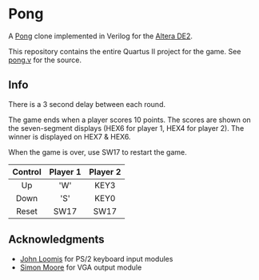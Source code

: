 Pong
====
A [Pong](http://en.wikipedia.org/wiki/Pong) clone implemented in Verilog for the [Altera DE2](http://www.altera.com/education/univ/materials/boards/de2/unv-de2-board.html).

This repository contains the entire Quartus II project for the game. See [pong.v](https://github.com/felixmo/Pong/blob/master/pong.v) for the source.

Info
----
There is a 3 second delay between each round. 

The game ends when a player scores 10 points.
The scores are shown on the seven-segment displays (HEX6 for player 1, HEX4 for player 2).
The winner is displayed on HEX7 & HEX6.

When the game is over, use SW17 to restart the game.

Control | Player 1 | Player 2
:-------:|:--------:|:--------:
Up		| 'W' | KEY3
Down	| 'S' | KEY0
Reset	| SW17 | SW17

Acknowledgments
---------------
* [John Loomis](http://www.johnloomis.org/) for PS/2 keyboard input modules
* [Simon Moore](http://www.cl.cam.ac.uk/~swm11/) for VGA output module